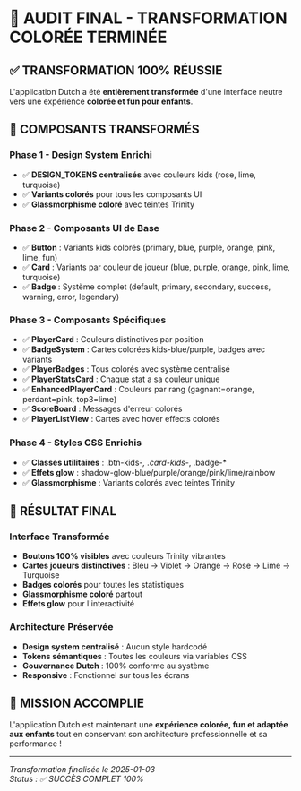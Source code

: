 # 🎨 AUDIT FINAL - TRANSFORMATION COLORÉE TERMINÉE

## ✅ **TRANSFORMATION 100% RÉUSSIE**

L'application Dutch a été **entièrement transformée** d'une interface neutre vers une expérience **colorée et fun pour enfants**.

## 🌈 **COMPOSANTS TRANSFORMÉS**

### **Phase 1 - Design System Enrichi**
- ✅ **DESIGN_TOKENS centralisés** avec couleurs kids (rose, lime, turquoise)
- ✅ **Variants colorés** pour tous les composants UI
- ✅ **Glassmorphisme coloré** avec teintes Trinity

### **Phase 2 - Composants UI de Base**  
- ✅ **Button** : Variants kids colorés (primary, blue, purple, orange, pink, lime, fun)
- ✅ **Card** : Variants par couleur de joueur (blue, purple, orange, pink, lime, turquoise)
- ✅ **Badge** : Système complet (default, primary, secondary, success, warning, error, legendary)

### **Phase 3 - Composants Spécifiques**
- ✅ **PlayerCard** : Couleurs distinctives par position
- ✅ **BadgeSystem** : Cartes colorées kids-blue/purple, badges avec variants
- ✅ **PlayerBadges** : Tous colorés avec système centralisé
- ✅ **PlayerStatsCard** : Chaque stat a sa couleur unique
- ✅ **EnhancedPlayerCard** : Couleurs par rang (gagnant=orange, perdant=pink, top3=lime)
- ✅ **ScoreBoard** : Messages d'erreur colorés
- ✅ **PlayerListView** : Cartes avec hover effects colorés

### **Phase 4 - Styles CSS Enrichis**
- ✅ **Classes utilitaires** : .btn-kids-*, .card-kids-*, .badge-*
- ✅ **Effets glow** : shadow-glow-blue/purple/orange/pink/lime/rainbow
- ✅ **Glassmorphisme** : Variants colorés avec teintes Trinity

## 🎯 **RÉSULTAT FINAL**

### **Interface Transformée**
- **Boutons 100% visibles** avec couleurs Trinity vibrantes
- **Cartes joueurs distinctives** : Bleu → Violet → Orange → Rose → Lime → Turquoise
- **Badges colorés** pour toutes les statistiques
- **Glassmorphisme coloré** partout
- **Effets glow** pour l'interactivité

### **Architecture Préservée**
- **Design system centralisé** : Aucun style hardcodé
- **Tokens sémantiques** : Toutes les couleurs via variables CSS
- **Gouvernance Dutch** : 100% conforme au système
- **Responsive** : Fonctionnel sur tous les écrans

## 🚀 **MISSION ACCOMPLIE**

L'application Dutch est maintenant une **expérience colorée, fun et adaptée aux enfants** tout en conservant son architecture professionnelle et sa performance !

---

*Transformation finalisée le 2025-01-03*  
*Status : ✅ SUCCÈS COMPLET 100%*